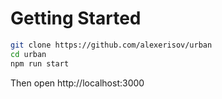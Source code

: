# Getting Started

```bash
git clone https://github.com/alexerisov/urban
cd urban
npm run start
```

Then open http://localhost:3000
